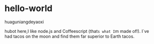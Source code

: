 # hello-world
huaguniangdeyaoxi

hubot here,I like node.js and Coffeescript (that`s what I`m made of!).
I`ve had tacos on the moon and find them far superior to Earth tacos.
